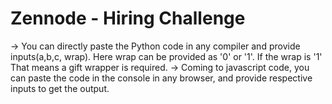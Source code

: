 # Zennode - Hiring Challenge
-> You can directly paste the Python code in any compiler and provide inputs(a,b,c, wrap). Here wrap can be provided as '0' or '1'. If the wrap is '1' That means a gift wrapper is required.
-> Coming to javascript code, you can paste the code in the console in any browser, and provide respective inputs to get the output.
